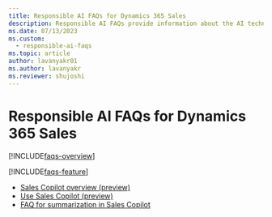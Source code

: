 ```yaml
---
title: Responsible AI FAQs for Dynamics 365 Sales
description: Responsible AI FAQs provide information about the AI technology used in Dynamics 365 Sales, along with key considerations and details about how the AI is used, how it was tested and evaluated, and any specific limitations.
ms.date: 07/13/2023
ms.custom: 
  - responsible-ai-faqs
ms.topic: article
author: lavanyakr01
ms.author: lavanyakr
ms.reviewer: shujoshi
---
```


# Responsible AI FAQs for Dynamics 365 Sales

[!INCLUDE[faqs-overview](../includes/faqs-overview.md)]

[!INCLUDE[faqs-feature](../includes/faqs-feature.md)]

- [Sales Copilot overview (preview)](copilot-overview.md)  
- [Use Sales Copilot (preview)](use-sales-copilot.md)  
- [FAQ for summarization in Sales Copilot](faqs-sales-copilot-for-summarization.md)  